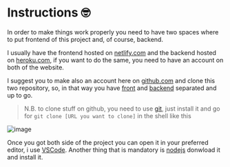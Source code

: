 # Instructions 🤓
In order to make things work properly you need to have two spaces where to put frontend of this project and, of course, backend.

I usually have the frontend hosted on [netlify.com](https://www.netlify.com/) and the backend hosted on [heroku.com](https://www.heroku.com/), if you want to do the same, you need to have an account on both of the website.

I suggest you to make also an account here on [github.com](https://github.com/) and clone this two repository, so, in that way you have [front](https://github.com/MrZukasa/components-db-frontend) and [backend](https://github.com/MrZukasa/components-db-backend) separated and up to go.

> N.B. to clone stuff on github, you need to use [git](https://git-scm.com/download/win), just install it and go for `git clone [URL you want to clone]` in the shell like this

![image](https://i.ibb.co/nn6GzBx/clone.png)

Once you got both side of the project you can open it in your preferred editor, i use [VSCode](https://code.visualstudio.com/download). Another thing that is mandatory is [nodejs](https://nodejs.org/it/) donwload it and install it.

